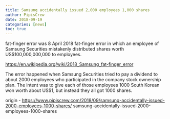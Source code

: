 ```yaml
---
title: Samsung accidentally issued 2,000 employees 1,000 shares
author: PipisCrew
date: 2018-09-19
categories: [news]
toc: true
---
```


fat-finger error was 8 April 2018 fat-finger error in which an employee of Samsung Securities mistakenly distributed shares worth US$100,000,000,000 to employees.

https://en.wikipedia.org/wiki/2018_Samsung_fat-finger_error

The error happened when Samsung Securities tried to pay a dividend to about 2000 employees who participated in the company stock ownership plan. The intent was to give each of those employees 1000 South Korean won worth about US$1, but instead they all got 1000 shares.

origin - https://www.pipiscrew.com/2018/09/samsung-accidentally-issued-2000-employees-1000-shares/ samsung-accidentally-issued-2000-employees-1000-shares